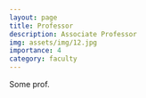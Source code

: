 ```yaml
---
layout: page
title: Professor
description: Associate Professor
img: assets/img/12.jpg
importance: 4
category: faculty
---
```


Some prof.